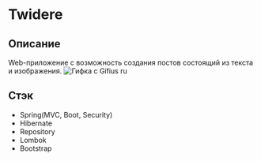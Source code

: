 # Twidere

## Описание
Web-приложение с возможность создания постов состоящий из текста и изображения.
![Гифка с Gifius ru](https://user-images.githubusercontent.com/92088165/170994260-082cb4d0-0cfc-450c-8e75-1eec31f1d257.gif)

## Стэк
- Spring(MVC, Boot, Security)
- Hibernate
- Repository
- Lombok
- Bootstrap
